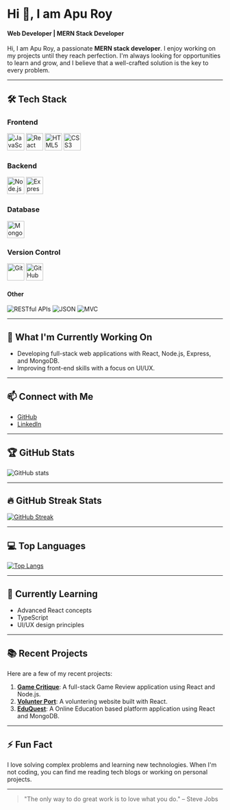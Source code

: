 # Hi 👋, I am Apu Roy

#### Web Developer | MERN Stack Developer

Hi, I am Apu Roy, a passionate **MERN stack developer**. I enjoy working on my projects until they reach perfection. I'm always looking for opportunities to learn and grow, and I believe that a well-crafted solution is the key to every problem.

---

## 🛠️ **Tech Stack**

### Frontend
<div align="left">
  <img src="https://cdn.jsdelivr.net/gh/devicons/devicon/icons/javascript/javascript-original.svg" height="40" alt="JavaScript" />
  <img src="https://cdn.jsdelivr.net/gh/devicons/devicon/icons/react/react-original.svg" height="40" alt="React" />
  <img src="https://cdn.jsdelivr.net/gh/devicons/devicon/icons/html5/html5-original.svg" height="40" alt="HTML5" />
  <img src="https://cdn.jsdelivr.net/gh/devicons/devicon/icons/css3/css3-original.svg" height="40" alt="CSS3" />
</div>

### Backend
<div align="left">
  <img src="https://cdn.jsdelivr.net/gh/devicons/devicon/icons/nodejs/nodejs-original.svg" height="40" alt="Node.js" />
  <img src="https://cdn.jsdelivr.net/gh/devicons/devicon/icons/express/express-original.svg" height="40" alt="Express.js" />
</div>

### Database
<div align="left">
  <img src="https://cdn.jsdelivr.net/gh/devicons/devicon/icons/mongodb/mongodb-original.svg" height="40" alt="MongoDB" />
</div>

### Version Control
<div align="left">
  <img src="https://cdn.jsdelivr.net/gh/devicons/devicon/icons/git/git-original.svg" height="40" alt="Git" />
  <img src="https://cdn.jsdelivr.net/gh/devicons/devicon/icons/github/github-original.svg" height="40" alt="GitHub" />
</div>

#### Other
![RESTful APIs](https://img.shields.io/badge/-RESTful%20APIs-4CAF50?style=flat)
![JSON](https://img.shields.io/badge/-JSON-000000?style=flat&logo=json&logoColor=white)
![MVC](https://img.shields.io/badge/-MVC%20Architecture-7952B3?style=flat)

---

## 🚀 **What I'm Currently Working On**
- Developing full-stack web applications with React, Node.js, Express, and MongoDB.
- Improving front-end skills with a focus on UI/UX.

---

## 📫 **Connect with Me**
- [GitHub](https://github.com/Apur0y)
- [LinkedIn](https://www.linkedin.com/in/apu-roy-9192b9294/)

---

## 🏆 **GitHub Stats**
![GitHub stats](https://github-readme-stats.vercel.app/api?username=Apur0y&show_icons=true&count_private=true&hide=prs&theme=radical)

---

## 🔥 **GitHub Streak Stats**
[![GitHub Streak](https://streak-stats.demolab.com/?user=Apur0y&theme=radical)](https://git.io/streak-stats)

---

## 💻 **Top Languages**
[![Top Langs](https://github-readme-stats.vercel.app/api/top-langs/?username=Apur0y&layout=compact&theme=radical)](https://github.com/anuraghazra/github-readme-stats)

---

## 🌱 **Currently Learning**
- Advanced React concepts
- TypeScript
- UI/UX design principles

---

## 📚 **Recent Projects**
Here are a few of my recent projects:
1. **[Game Critique](https://aquamarine-custard-8f7ba5.netlify.app/)**: A full-stack Game Review application using React and Node.js.
2. **[Volunter Port](https://volunteer-port.web.app/)**: A voluntering website built with React.
3. **[EduQuest](https://github.com/Apur0y/task-manager)**: A Online Education based platform application using React and MongoDB.

---

## ⚡ **Fun Fact**
I love solving complex problems and learning new technologies. When I'm not coding, you can find me reading tech blogs or working on personal projects.

---

> "The only way to do great work is to love what you do." – Steve Jobs
